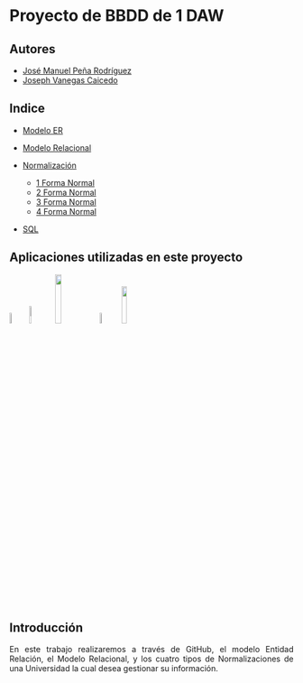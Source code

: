 # Proyecto de BBDD de 1 DAW
<div align="justify">

## Autores
 - [José Manuel Peña Rodríguez](https://github.com/jpprguezz)
 - [Joseph Vanegas Caicedo](https://github.com/JVC0)
   
## Indice
- [Modelo ER](https://github.com/JVC0/ProyectoBBDD/tree/main/modelo-er)

- [Modelo Relacional](https://github.com/JVC0/ProyectoBBDD/tree/main/modelo-mr)

- [Normalización](https://github.com/JVC0/ProyectoBBDD/tree/main/normalización)
    - [1 Forma Normal](https://github.com/JVC0/ProyectoBBDD/blob/main/normalizacion/1FormaNormal/1FormaNormal.drawio.png)
    - [2 Forma Normal](https://github.com/JVC0/ProyectoBBDD/blob/main/normalizacion/2FormaNormal/2FormaNormal.drawio.png)
    - [3 Forma Normal](https://github.com/JVC0/ProyectoBBDD/tree/main/normalizacion/3FormaNormal) 
    - [4 Forma Normal](https://github.com/JVC0/ProyectoBBDD/tree/main/normalizacion/4FormaNormal)

- [SQL](https://github.com/JVC0/ProyectoBBDD/tree/main/sql/Motor/SQLite3)
## Aplicaciones utilizadas en este proyecto 
<img src="https://imgs.search.brave.com/dhlg2llpJiilp7TBoA4ENKc4IhwzDMdr33Y_iY_8kvA/rs:fit:560:320:1/g:ce/aHR0cHM6Ly91cGxv/YWQud2lraW1lZGlh/Lm9yZy93aWtpcGVk/aWEvY29tbW9ucy90/aHVtYi85LzlhL1Zp/c3VhbF9TdHVkaW9f/Q29kZV8xLjM1X2lj/b24uc3ZnLzUxMnB4/LVZpc3VhbF9TdHVk/aW9fQ29kZV8xLjM1/X2ljb24uc3ZnLnBu/Zw" width="7%"></src><img src="https://imgs.search.brave.com/K2ZUCnePOBI4TKL1e2jdhRIho6Be06I7fSLWwVUdB8U/rs:fit:560:320:1/g:ce/aHR0cHM6Ly91cGxv/YWQud2lraW1lZGlh/Lm9yZy93aWtpcGVk/aWEvY29tbW9ucy90/aHVtYi80LzQ4L01h/cmtkb3duLW1hcmsu/c3ZnLzUxMnB4LU1h/cmtkb3duLW1hcmsu/c3ZnLnBuZw" width="9%"><img src="https://upload.wikimedia.org/wikipedia/commons/thumb/3/38/SQLite370.svg/1280px-SQLite370.svg.png" width="15%"> <img src="https://imgs.search.brave.com/3R312ocirckCYzRg8prry3bznaYmtCERR98sBtPDDhc/rs:fit:560:320:1/g:ce/aHR0cHM6Ly91cGxv/YWQud2lraW1lZGlh/Lm9yZy93aWtpcGVk/aWEvY29tbW9ucy90/aHVtYi8zLzNlL0Rp/YWdyYW1zLm5ldF9M/b2dvLnN2Zy81MTJw/eC1EaWFncmFtcy5u/ZXRfTG9nby5zdmcu/cG5n" width="7%"></src> <img src="https://imgs.search.brave.com/QBtVPyyL0OxsEIQmfKaGPXK3lS2xfK_DXvdWKSvd2Xw/rs:fit:560:320:1/g:ce/aHR0cHM6Ly91cGxv/YWQud2lraW1lZGlh/Lm9yZy93aWtpcGVk/aWEvY29tbW9ucy90/aHVtYi9lL2UwL0dp/dC1sb2dvLnN2Zy81/MTJweC1HaXQtbG9n/by5zdmcucG5n" width="13%">

## Introducción
En este trabajo realizaremos a través de GitHub, el modelo Entidad Relación, el Modelo Relacional, y los cuatro tipos de Normalizaciones de una Universidad la cual desea gestionar su información.





